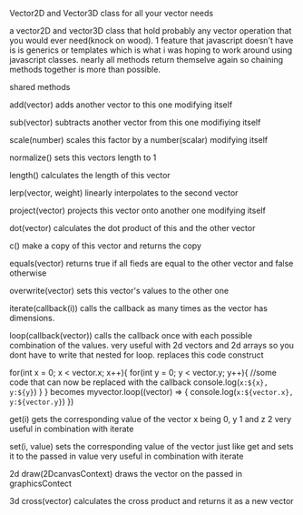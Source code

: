 Vector2D and Vector3D class for all your vector needs

a vector2D and vector3D class that hold probably any vector operation that you would ever need(knock on wood).
1 feature that javascript doesn't have is is generics or templates which is what i was hoping to work around using javascript classes.
nearly all methods return themselve again so chaining methods together is more than possible.

shared methods

add(vector)
adds another vector to this one modifying itself

sub(vector)
subtracts another vector from this one modifiying itself

scale(number)
scales this factor by a number(scalar) modifying itself

normalize()
sets this vectors length to 1

length()
calculates the length of this vector

lerp(vector, weight)
linearly interpolates to the second vector

project(vector)
projects this vector onto another one modifying itself

dot(vector)
calculates the dot product of this and the other vector

c()
make a copy of this vector and returns the copy

equals(vector)
returns true if all fieds are equal to the other vector and false otherwise

overwrite(vector)
sets this vector's values to the other one

iterate(callback(i))
calls the callback as many times as the vector has dimensions.

loop(callback(vector))
calls the callback once with each possible combination of the values.
very useful with 2d vectors and 2d arrays so you dont have to write that nested for loop.
replaces this code construct

for(int x = 0; x < vector.x; x++){
    for(int y = 0; y < vector.y; y++){
        //some code that can now be replaced with the callback
        console.log(`x:${x}, y:${y}`)
    }
}
becomes
myvector.loop((vector) => {
    console.log(`x:${vector.x}, y:${vector.y}`)
})

get(i)
gets the corresponding value of the vector x being 0, y 1 and z 2
very useful in combination with iterate

set(i, value)
sets the corresponding value of the vector just like get and sets it to the passed in value
very useful in combination with iterate

2d
draw(2DcanvasContext)
draws the vector on the passed in graphicsContect

3d
cross(vector)
calculates the cross product and returns it as a new vector